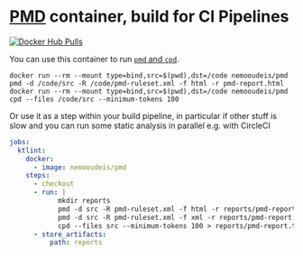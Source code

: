 # [PMD](https://pmd.github.io/) container, build for CI Pipelines

[![Docker Hub Pulls](https://img.shields.io/docker/pulls/nemooudeis/pmd.svg)](https://hub.docker.com/r/nemooudeis/pmd)

You can use this container to run [`pmd` and `cpd`](https://pmd.github.io/).

```shell
docker run --rm --mount type=bind,src=$(pwd),dst=/code nemooudeis/pmd pmd -d /code/src -R /code/pmd-ruleset.xml -f html -r pmd-report.html
docker run --rm --mount type=bind,src=$(pwd),dst=/code nemooudeis/pmd cpd --files /code/src --minimum-tokens 100
```

Or use it as a step within your build pipeline, in particular if other stuff is slow and you can run some static analysis in parallel e.g. with CircleCI

```yaml
jobs:
  ktlint:
    docker:
      - image: nemooudeis/pmd
    steps:
      - checkout
      - run: |
            mkdir reports
            pmd -d src -R pmd-ruleset.xml -f html -r reports/pmd-report.html
            pmd -d src -R pmd-ruleset.xml -f xml -r reports/pmd-report.xml
            cpd --files src --minimum-tokens 100 > reports/pmd-report.txt
      - store_artifacts:
          path: reports
```
